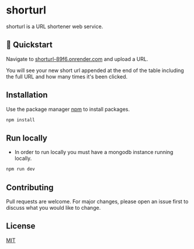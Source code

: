 # shorturl

shorturl is a URL shortener web service.

## 🚀 Quickstart
Navigate to [shorturl-89f6.onrender.com](https://shorturl-89f6.onrender.com/) and upload a URL. 

You will see your new short url appended at the end of the table including the full URL and how many times it's been clicked. 

## Installation

Use the package manager [npm](https://docs.npmjs.com/downloading-and-installing-node-js-and-npm#using-a-node-installer-to-install-nodejs-and-npm) to install packages.

```bash
npm install
```

## Run locally 

* In order to run locally you must have a mongodb instance running locally.

```bash
npm run dev
```

## Contributing

Pull requests are welcome. For major changes, please open an issue first
to discuss what you would like to change.

## License

[MIT](https://choosealicense.com/licenses/mit/)

